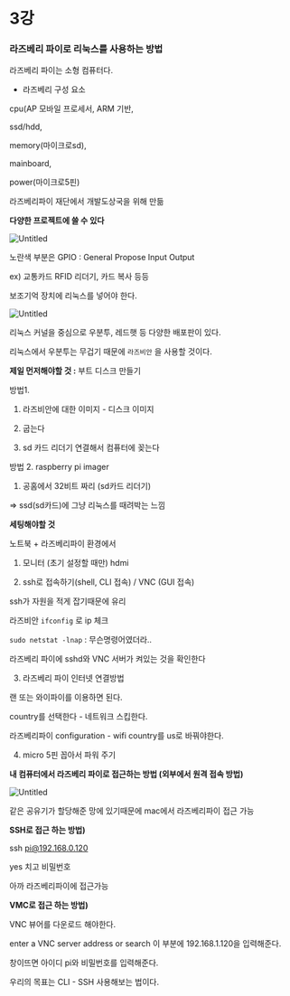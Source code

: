 # 3강

### 라즈베리 파이로 리눅스를 사용하는 방법

라즈베리 파이는 소형 컴퓨터다.

- 라즈베리 구성 요소

cpu(AP 모바일 프로세서, ARM 기반,

ssd/hdd,

memory(마이크로sd),

mainboard,

power(마이크로5핀)

라즈베리파이 재단에서 개발도상국을 위해 만듦

**다양한 프로젝트에 쓸 수 있다**

![Untitled](3%E1%84%80%E1%85%A1%E1%86%BC%2087c41e39825148c196ace23d9000fb47/Untitled.png)

노란색 부분은 GPIO : General Propose Input Output

ex) 교통카드 RFID 리더기, 카드 복사 등등 

보조기억 장치에 리눅스를 넣어야 한다. 

![Untitled](3%E1%84%80%E1%85%A1%E1%86%BC%2087c41e39825148c196ace23d9000fb47/Untitled%201.png)

리눅스 커널을 중심으로 우분투, 레드햇 등 다양한 배포판이 있다.

리눅스에서 우분투는 무겁기 때문에 `라즈비안` 을 사용할 것이다.

**제일 먼저해야할 것 :** 부트 디스크 만들기

방법1. 

1) 라즈비안에 대한 이미지 - 디스크 이미지

2) 굽는다 

3) sd 카드 리더기 연결해서 컴퓨터에 꽂는다

방법  2. raspberry pi imager 

1) 공홈에서 32비트 짜리 (sd카드 리더기)

⇒ ssd(sd카드)에 그냥 리눅스를 때려박는 느낌

**세팅해야할 것** 

노트북 + 라즈베리파이 환경에서

1) 모니터 (초기 설정할 때만) hdmi

2) ssh로 접속하기(shell, CLI 접속) / VNC (GUI 접속)

ssh가 자원을 적게 잡기때문에 유리

라즈비안 `ifconfig` 로 ip 체크

`sudo netstat -lnap` : 무슨명령어였더라.. 

라즈베리 파이에 sshd와 VNC 서버가 켜있는 것을 확인한다

3) 라즈베리 파이 인터넷 연결방법

랜 또는 와이파이를 이용하면 된다.

country를 선택한다 - 네트워크 스킵한다. 

라즈베리파이 configuration - wifi country를 us로 바꿔야한다.

 

4) micro 5핀 꼽아서 파워 주기

**내 컴퓨터에서 라즈베리 파이로 접근하는 방법 (외부에서 원격 접속 방법)**

![Untitled](3%E1%84%80%E1%85%A1%E1%86%BC%2087c41e39825148c196ace23d9000fb47/Untitled%202.png)

같은 공유기가 할당해준 망에 있기때문에 mac에서 라즈베리파이 접근 가능

**SSH로 접근 하는 방법)**

ssh pi@192.168.0.120 

yes 치고 비밀번호

아까 라즈베리파이에 접근가능

**VMC로 접근 하는 방법)**

VNC 뷰어를 다운로드 해야한다.

enter a VNC server address or search 이 부분에 192.168.1.120을 입력해준다.

창이뜨면 아이디 pi와 비밀번호를 입력해준다.

우리의 목표는 CLI - SSH 사용해보는 법이다.